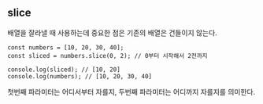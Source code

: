 ## slice

배열을 잘라낼 때 사용하는데 중요한 점은 기존의 배열은 건들이지 않는다.

```
const numbers = [10, 20, 30, 40];
const sliced = numbers.slice(0, 2); // 0부터 시작해서 2전까지

console.log(sliced); // [10, 20]
console.log(numbers); // [10, 20, 30, 40]
```

첫번째 파라미터는 어디서부터 자를지, 두번째 파라미터는 어디까지 자를지를 의미한다.
